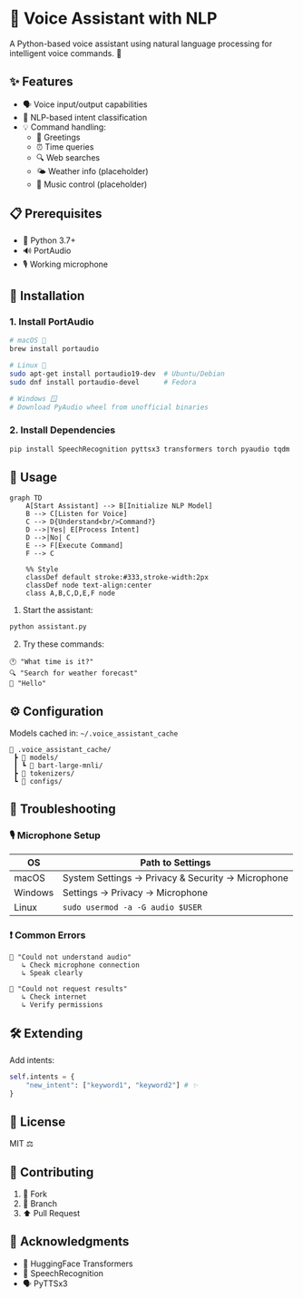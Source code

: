 # 🎤 Voice Assistant with NLP

A Python-based voice assistant using natural language processing for intelligent voice commands. 🤖

## ✨ Features

- 🗣️ Voice input/output capabilities  
- 🧠 NLP-based intent classification
- 💡 Command handling:
  - 👋 Greetings
  - ⏰ Time queries
  - 🔍 Web searches
  - 🌤️ Weather info (placeholder)
  - 🎵 Music control (placeholder)

## 📋 Prerequisites

- 🐍 Python 3.7+
- 🔊 PortAudio
- 🎙️ Working microphone

## 🚀 Installation

### 1. Install PortAudio
```bash
# macOS 🍎
brew install portaudio

# Linux 🐧
sudo apt-get install portaudio19-dev  # Ubuntu/Debian
sudo dnf install portaudio-devel      # Fedora

# Windows 🪟
# Download PyAudio wheel from unofficial binaries
```

### 2. Install Dependencies
```bash
pip install SpeechRecognition pyttsx3 transformers torch pyaudio tqdm
```

## 🎯 Usage

```mermaid
graph TD
    A[Start Assistant] --> B[Initialize NLP Model]
    B --> C[Listen for Voice]
    C --> D{Understand<br/>Command?}
    D -->|Yes| E[Process Intent]
    D -->|No| C
    E --> F[Execute Command]
    F --> C

    %% Style
    classDef default stroke:#333,stroke-width:2px
    classDef node text-align:center
    class A,B,C,D,E,F node
```

1. Start the assistant:
```bash
python assistant.py
```

2. Try these commands:
```
🕐 "What time is it?"
🔍 "Search for weather forecast"
👋 "Hello"
```

## ⚙️ Configuration

Models cached in: `~/.voice_assistant_cache` 
```
📁 .voice_assistant_cache/
 ┣ 📂 models/
 ┃ ┗ 📂 bart-large-mnli/
 ┣ 📂 tokenizers/
 ┗ 📂 configs/
```

## 🔧 Troubleshooting

### 🎙️ Microphone Setup
| OS | Path to Settings |
|------|-----------------|
| macOS | System Settings → Privacy & Security → Microphone |
| Windows | Settings → Privacy → Microphone |
| Linux | `sudo usermod -a -G audio $USER` |

### ❗ Common Errors
```
🔴 "Could not understand audio"
   ↳ Check microphone connection
   ↳ Speak clearly

🔴 "Could not request results"
   ↳ Check internet
   ↳ Verify permissions
```

## 🛠️ Extending

Add intents:
```python
self.intents = {
    "new_intent": ["keyword1", "keyword2"] # ✨
}
```

## 📄 License

MIT ⚖️

## 🤝 Contributing

1. 🔄 Fork
2. 🌱 Branch
3. ⬆️ Pull Request

## 🙏 Acknowledgments

- 🤗 HuggingFace Transformers
- 🎤 SpeechRecognition
- 🗣️ PyTTSx3